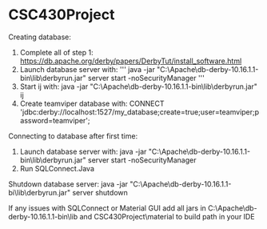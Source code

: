 # CSC430Project

Creating database:

1) Complete all of step 1: https://db.apache.org/derby/papers/DerbyTut/install_software.html
2) Launch database server with:
   '''
   java -jar "C:\Apache\db-derby-10.16.1.1-bin\lib\derbyrun.jar" server start -noSecurityManager
   '''
4) Start ij with: java -jar "C:\Apache\db-derby-10.16.1.1-bin\lib\derbyrun.jar" ij
5) Create teamviper database with: CONNECT 'jdbc:derby://localhost:1527/my_database;create=true;user=teamviper;password=teamviper';

Connecting to database after first time:
1) Launch database server with: java -jar "C:\Apache\db-derby-10.16.1.1-bin\lib\derbyrun.jar" server start -noSecurityManager
2) Run SQLConnect.Java

Shutdown database server:
java -jar "C:\Apache\db-derby-10.16.1.1-bi\lib\derbyrun.jar" server shutdown
 
If any issues with SQLConnect or Material GUI add all jars in C:\Apache\db-derby-10.16.1.1-bin\lib and CSC430Project\material to build path in your IDE
